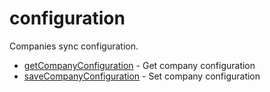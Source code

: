 # configuration

Companies sync configuration.


* [getCompanyConfiguration](getcompanyconfiguration.md) - Get company configuration
* [saveCompanyConfiguration](savecompanyconfiguration.md) - Set company configuration